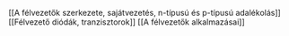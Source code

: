 [[A félvezetők szerkezete, sajátvezetés, n-típusú és p-típusú adalékolás]]
[[Félvezető diódák, tranzisztorok]]
[[A félvezetők alkalmazásai]]


